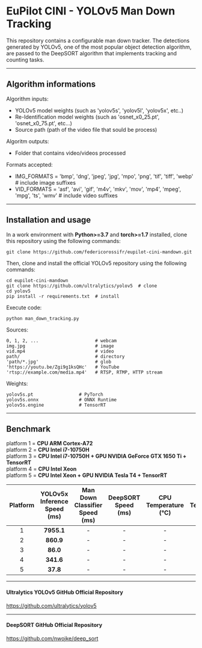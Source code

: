 # EuPilot CINI - YOLOv5 Man Down Tracking

This repository contains a configurable man down tracker. The detections generated by YOLOv5, one of the most popular object detection algorithm, are passed to the DeepSORT algorithm that implements tracking and counting tasks.

***

## Algorithm informations

Algorithm inputs:
- YOLOv5 model weights (such as 'yolov5s', 'yolov5l', 'yolov5x', etc..) 
- Re-Identification model weights (such as 'osnet_x0_25.pt', 'osnet_x0_75.pt', etc...)
- Source path (path of the video file that sould be process)

Algoritm outputs:
- Folder that contains video/videos processed

Formats accepted:
- IMG_FORMATS = 'bmp', 'dng', 'jpeg', 'jpg', 'mpo', 'png', 'tif', 'tiff', 'webp'  # include image suffixes
- VID_FORMATS = 'asf', 'avi', 'gif', 'm4v', 'mkv', 'mov', 'mp4', 'mpeg', 'mpg', 'ts', 'wmv'  # include video suffixes

***

## Installation and usage

In a work environment with **Python>=3.7** and **torch>=1.7** installed, clone this repository using the following commands:
```
git clone https://github.com/federicorossifr/eupilot-cini-mandown.git
```
Then, clone and install the official YOLOv5 repository using the following commands:
```
cd eupilot-cini-mandown
git clone https://github.com/ultralytics/yolov5  # clone
cd yolov5
pip install -r requirements.txt  # install
```
Execute code:
```
python man_down_tracking.py
```

Sources:

    0, 1, 2, ...                     # webcam
    img.jpg                          # image
    vid.mp4                          # video
    path/                            # directory
    'path/*.jpg'                     # glob
    'https://youtu.be/Zgi9g1ksQHc'   # YouTube
    'rtsp://example.com/media.mp4'   # RTSP, RTMP, HTTP stream

Weights:

    yolov5s.pt                 # PyTorch
    yolov5s.onnx               # ONNX Runtime
    yolov5s.engine             # TensorRT

***
## Benchmark

platform 1 = **CPU ARM Cortex-A72**     
platform 2 = **CPU Intel i7-10750H**     
platform 3 = **CPU Intel i7-10750H + GPU NVIDIA GeForce GTX 1650 Ti + TensorRT**    
platform 4 = **CPU Intel Xeon**     
platform 5 = **CPU Intel Xeon + GPU NVIDIA Tesla T4 + TensorRT**    

| Platform | YOLOv5x Inference Speed<br>(ms) | Man Down Classifier Speed<br>(ms) | DeepSORT Speed<br>(ms) | CPU Temperature<br>(°C) | GPU Temperature<br>(°C) |
|:-:|:-:|:-:|:-:|:-:|:-:|
| 1 | **7955.1** | - | - | - | - | - | - |
| 2 | **860.9** | - | - | - | - | - | - |
| 3 | **86.0** | - | - | - | - | - | - |
| 4 | **341.6** | - | - | - | - | - | - |
| 5 | **37.8** | - | - | - | - | - | - |

***

#### Ultralytics YOLOv5 GitHub Official Repository
https://github.com/ultralytics/yolov5

***

#### DeepSORT GitHub Official Repository
https://github.com/nwojke/deep_sort